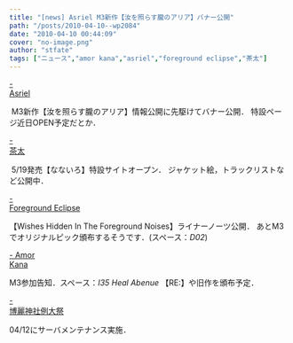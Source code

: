 ```yaml
---
title: "[news] Asriel M3新作【汝を照らす朧のアリア】バナー公開"
path: "/posts/2010-04-10--wp2084"
date: "2010-04-10 00:44:09"
cover: "no-image.png"
author: "stfate"
tags: ["ニュース","amor kana","asriel","foreground eclipse","茶太"]
---
```


<style type="text/css">
<!--
p {white-space: pre-wrap};
-->
</style>

<a class="topics" href="http://www.asriel.jp/m/" target="_blank">- Asriel</a>
<div class="news"><a href="http://www.asriel.jp/m/" target="_blank"><img src="http://www.asriel.jp/m/img/aria_l.jpg" alt="" /></a>
M3新作【汝を照らす朧のアリア】情報公開に先駆けてバナー公開．
特設ページ近日OPEN予定だとか．</div>

<a class="topics" href="http://www.team-e.co.jp/sp/nanairo/" target="_blank">- 茶太</a>
<div class="news"><a href="http://www.team-e.co.jp/sp/nanairo/" target="_blank"><img src="http://stfate.net/wp-content/uploads/2010/04/chata_nanairo_L.jpg" alt="" /></a>
5/19発売【なないろ】特設サイトオープン．
ジャケット絵，トラックリストなど公開中．</div>

<a class="topics" href="http://www.fg-eclipse.net/" target="_blank">- Foreground Eclipse</a>
<div class="news">【Wishes Hidden In The Foreground Noises】ライナーノーツ公開．
あとM3でオリジナルピック頒布するそうです．(スペース：<em>D02</em>)</div>

<a class="topics" href="http://amorkana.jp/" target="_blank">- Amor Kana</a>
<div class="news">M3参加告知．スペース：<em>I35 Heal Abenue</em>
【RE:】や旧作を頒布予定．</div>

<a class="topics" href="http://www.reitaisai.com/" target="_blank">- 博麗神社例大祭</a>
<div class="news">04/12にサーバメンテナンス実施．</div>